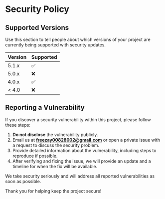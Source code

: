 # Security Policy

## Supported Versions

Use this section to tell people about which versions of your project are
currently being supported with security updates.

| Version | Supported          |
| ------- | ------------------ |
| 5.1.x   | :white_check_mark: |
| 5.0.x   | :x:                |
| 4.0.x   | :white_check_mark: |
| < 4.0   | :x:                |

## Reporting a Vulnerability

If you discover a security vulnerability within this project, please follow these steps:

1. **Do not disclose** the vulnerability publicly.
2. Email us at **<freezay00828002@gmail.com>** or open a private issue with a request to discuss the security problem.
3. Provide detailed information about the vulnerability, including steps to reproduce if possible.
4. After verifying and fixing the issue, we will provide an update and a timeline for when the fix will be available.

We take security seriously and will address all reported vulnerabilities as soon as possible.

Thank you for helping keep the project secure!
